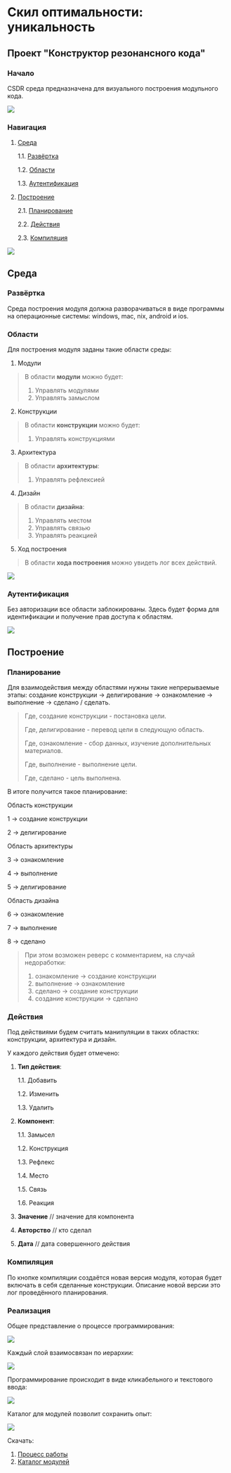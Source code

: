 # Скил оптимальности: уникальность 
## Проект "Конструктор резонансного кода"
### Начало
CSDR среда предназначена для визуального построения модульного кода.

![](./Картинки/konstruktory.jpg)

<h3>Навигация</h3>

1. <a href="#Среда">Среда</a>

     1.1. <a href="#Развёртка">Развёртка</a>
     
     1.2. <a href="#Области">Области</a>
     
     1.3. <a href="#Аутентификация">Аутентификация</a>
     
2. <a href="#Построение">Построение</a>

    2.1. <a href="#Планирование">Планирование</a>

    2.2. <a href="#Действия">Действия</a>
    
    2.3. <a href="#Компиляция">Компиляция</a>
    
![](./Картинки/hr.png)

<h2>Среда</h2>

<h3>Развёртка</h3>

Среда построения модуля должна разворачиваться в виде программы на операционные системы: windows, mac, nix, android и ios.

<h3>Области</h3>

Для построения модуля заданы такие области среды:
1. Модули
> В области **модули** можно будет:
> 1. Управлять модулями
> 2. Управлять замыслом
2. Конструкции
> В области **конструкции** можно будет:
> 1. Управлять конструкциями
3. Архитектура
> В области **архитектуры**:
> 1. Управлять рефлексией
4. Дизайн
> В области **дизайна**:
> 1. Управлять местом
> 2. Управлять связью
> 3. Управлять реакцией
5. Ход построения
> В области **хода построения** можно увидеть лог всех действий.

![](./Картинки/program/shablon1.png)

<h3>Аутентификация</h3>

Без авторизации все области заблокированы. Здесь будет форма для идентификации и получение прав доступа к областям.
    
![](./Картинки/hr.png)

<h2>Построение</h2>

<h3>Планирование</h3>

Для взаимодействия между областями нужны такие непрерываемые этапы: создание конструкции → делигирование → ознакомление → выполнение  →  сделано / сделать.

> Где, создание конструкции - постановка цели.
>
> Где, делигирование - перевод цели в следующую область.
>
> Где, ознакомление - сбор данных, изучение дополнительных материалов.
>
> Где, выполнение - выполнение цели.
>
> Где, сделано - цель выполнена.

В итоге получится такое планирование:

Область конструкции

1 → создание конструкции

2 → делигирование

Область архитектуры

3 → ознакомление

4 → выполнение

5 → делигирование

Область дизайна

6 → ознакомление

7 → выполнение

8 → сделано

> При этом возможен реверс с комментарием, на случай недоработки:
> 1) ознакомление → создание конструкции
> 2) выполнение  →  ознакомление
> 3) сделано  →  создание конструкции
> 4) создание конструкции  →  сделано

<h3>Действия</h3>

Под действиями будем считать манипуляции в таких областях: конструкции, архитектура и дизайн.

У каждого действия будет отмечено:

1. **Тип действия**:

     1.1. Добавить
     
     1.2. Изменить
     
     1.3. Удалить

2. **Компонент**:

     1.1. Замысел

     1.2. Конструкция

     1.3. Рефлекс
     
     1.4. Место
     
     1.5. Связь
     
     1.6. Реакция

3. **Значение** // значение для компонента
     
4. **Авторство** // кто сделал
     
5. **Дата** // дата совершенного действия

<h3>Компиляция</h3>

По кнопке компиляции создаётся новая версия модуля, которая будет включать в себя сделанные конструкции. Описание новой версии это лог проведённого планирования.

<h3>Реализация</h3>

Общее представление о процессе программирования:

![](./Картинки/Процесс_работы_1.jpg)

Каждый слой взаимосвязан по иерархии:

![](./Картинки/Процесс_работы_2.jpg)

Программирование происходит в виде кликабельного и текстового ввода:

![](./Картинки/Процесс_работы_3.jpg)

Каталог для модулей позволит сохранить опыт:

![](./Картинки/Обмен_опытом.png)

Скачать:
1. <a href="./Программа/CSDR environment DEMO (1.0).zip">Процесс работы</a>
2. <a href="./Программа/CSDR environment DEMO-ROLES (1.0).zip">Каталог модулей</a>

